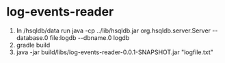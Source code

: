 # log-events-reader

1. In /hsqldb/data run
java -cp ../lib/hsqldb.jar org.hsqldb.server.Server --database.0 file:logdb --dbname.0 logdb
2. gradle build
3. java -jar build/libs/log-events-reader-0.0.1-SNAPSHOT.jar "logfile.txt"


